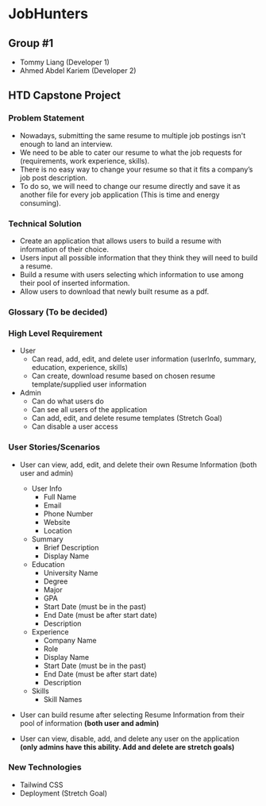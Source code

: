 # JobHunters

## Group #1

-   Tommy Liang (Developer 1)
-   Ahmed Abdel Kariem (Developer 2)

## HTD Capstone Project

### Problem Statement

-   Nowadays, submitting the same resume to multiple job postings isn't enough to land an interview.
-   We need to be able to cater our resume to what the job requests for (requirements, work experience, skills).
-   There is no easy way to change your resume so that it fits a company’s job post description.
-   To do so, we will need to change our resume directly and save it as another file for every job application (This is time and energy consuming).

### Technical Solution

-   Create an application that allows users to build a resume with information of their choice.
-   Users input all possible information that they think they will need to build a resume.
-   Build a resume with users selecting which information to use among their pool of inserted information.
-   Allow users to download that newly built resume as a pdf.

### Glossary (To be decided)

### High Level Requirement

-   User
    -   Can read, add, edit, and delete user information (userInfo, summary, education, experience, skills)
    -   Can create, download resume based on chosen resume template/supplied user information
-   Admin
    -   Can do what users do
    -   Can see all users of the application
    -   Can add, edit, and delete resume templates (Stretch Goal)
    -   Can disable a user access

### User Stories/Scenarios

-   User can view, add, edit, and delete their own Resume Information (both user and admin)

    -   User Info
        -   Full Name
        -   Email
        -   Phone Number
        -   Website
        -   Location
    -   Summary
        -   Brief Description
        -   Display Name
    -   Education
        -   University Name
        -   Degree
        -   Major
        -   GPA
        -   Start Date (must be in the past)
        -   End Date (must be after start date)
        -   Description
    -   Experience
        -   Company Name
        -   Role
        -   Display Name
        -   Start Date (must be in the past)
        -   End Date (must be after start date)
        -   Description
    -   Skills
        -   Skill Names

-   User can build resume after selecting Resume Information from their pool of information **(both user and admin)**
-   User can view, disable, add, and delete any user on the application **(only admins have this ability. Add and delete are stretch goals)**

  ### New Technologies
-    Tailwind CSS
-    Deployment (Stretch Goal)
